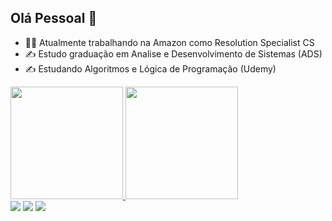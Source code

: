 ## Olá Pessoal 👋

- 👨‍💻 Atualmente trabalhando na Amazon como Resolution Specialist CS
- ✍ Estudo graduação em Analise e Desenvolvimento de Sistemas (ADS)
- ✍ Estudando Algoritmos e Lógica de Programação (Udemy)

<div>
  <a href="https://github.com/FabinhoOM">
    <img height="180em" src="https://github-readme-stats.vercel.app/api?username=FabinhoOM&show_icons=true&theme=dark&include_all_commits=true&count_private=true"/>
    <img height="180em" src="https://github-readme-stats.vercel.app/api/top-langs/?username=FabinhoOM&layout=compact&langs_count=16&theme=dark"/>
</div>

<div>
  
</div>

<div>
  <a href = "mailto:fabio.oliveira.mendonca95@gmail.com"><img src="https://img.shields.io/badge/Gmail-D14836?style=for-the-badge&logo=gmail&logoColor=white" target="_blank"></a>
  <a href = "https://www.linkedin.com/in/fabio-oliveira-835246145/" target="_blank"><img src="https://img.shields.io/badge/LinkedIn-0077B5?style=for-the-badge&logo=linkedin&logoColor=white" target="_blank"></a>
  <a href = "https://www.instagram.com/fabinhooliiveira/" target="_blank"><img src="https://img.shields.io/badge/Instagram-E4405F?style=for-the-badge&logo=instagram&logoColor=white" target="_blank"></a>
</div>
